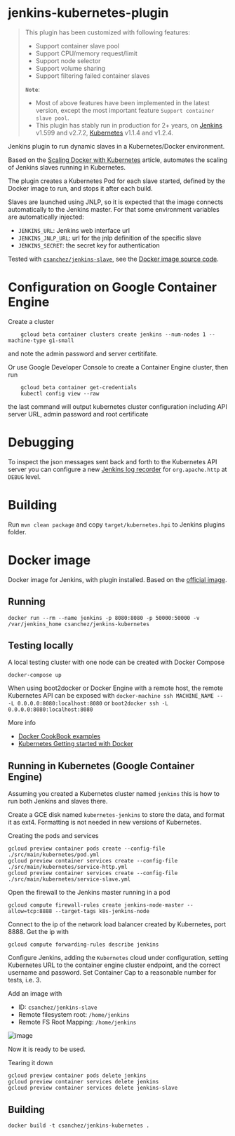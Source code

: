 jenkins-kubernetes-plugin
=========================

> This plugin has been customized with following features:
> - Support container slave pool
> - Support CPU/memory request/limit
> - Support node selector
> - Support volume sharing
> - Support filtering failed container slaves
>
> **`Note`**:
> - Most of above features have been implemented in the latest version, except the most important feature `Support container slave pool`.
> - This plugin has stably run in production for 2+ years, on [Jenkins](https://github.com/kohsuke/jenkins) v1.599 and v2.7.2, [Kubernetes](https://github.com/kubernetes/kubernetes) v1.1.4 and v1.2.4.

Jenkins plugin to run dynamic slaves in a Kubernetes/Docker environment.

Based on the [Scaling Docker with Kubernetes](http://www.infoq.com/articles/scaling-docker-with-kubernetes) article,
automates the scaling of Jenkins slaves running in Kubernetes.

The plugin creates a Kubernetes Pod for each slave started,
defined by the Docker image to run, and stops it after each build.

Slaves are launched using JNLP, so it is expected that the image connects automatically to the Jenkins master.
For that some environment variables are automatically injected:

* `JENKINS_URL`: Jenkins web interface url
* `JENKINS_JNLP_URL`: url for the jnlp definition of the specific slave
* `JENKINS_SECRET`: the secret key for authentication

Tested with [`csanchez/jenkins-slave`](https://registry.hub.docker.com/u/csanchez/jenkins-slave/),
see the [Docker image source code](https://github.com/carlossg/jenkins-slave-docker).


# Configuration on Google Container Engine

Create a cluster 
```
    gcloud beta container clusters create jenkins --num-nodes 1 --machine-type g1-small
```
and note the admin password and server certitifate.

Or use Google Developer Console to create a Container Engine cluster, then run 
```
    gcloud beta container get-credentials
    kubectl config view --raw
```
the last command will output kubernetes cluster configuration including API server URL, admin password and root certificate

# Debugging

To inspect the json messages sent back and forth to the Kubernetes API server you can configure
a new [Jenkins log recorder](https://wiki.jenkins-ci.org/display/JENKINS/Logging) for `org.apache.http`
at `DEBUG` level.


# Building

Run `mvn clean package` and copy `target/kubernetes.hpi` to Jenkins plugins folder.

# Docker image

Docker image for Jenkins, with plugin installed.
Based on the [official image](https://registry.hub.docker.com/_/jenkins/).

## Running

    docker run --rm --name jenkins -p 8080:8080 -p 50000:50000 -v /var/jenkins_home csanchez/jenkins-kubernetes

## Testing locally

A local testing cluster with one node can be created with Docker Compose

    docker-compose up

When using boot2docker or Docker Engine with a remote host, the remote Kubernetes API can be exposed
with `docker-machine ssh MACHINE_NAME -- -L 0.0.0.0:8080:localhost:8080` or `boot2docker ssh -L 0.0.0.0:8080:localhost:8080`

More info

* [Docker CookBook examples](https://github.com/how2dock/docbook/tree/master/ch05/docker)
* [Kubernetes Getting started with Docker](https://github.com/GoogleCloudPlatform/kubernetes/blob/master/docs/getting-started-guides/docker.md)

## Running in Kubernetes (Google Container Engine)

Assuming you created a Kubernetes cluster named `jenkins` this is how to run both Jenkins and slaves there.

Create a GCE disk named `kubernetes-jenkins` to store the data, and format it as ext4.
Formatting is not needed in new versions of Kubernetes.

Creating the pods and services

    gcloud preview container pods create --config-file ./src/main/kubernetes/pod.yml
    gcloud preview container services create --config-file ./src/main/kubernetes/service-http.yml
    gcloud preview container services create --config-file ./src/main/kubernetes/service-slave.yml

Open the firewall to the Jenkins master running in a pod

    gcloud compute firewall-rules create jenkins-node-master --allow=tcp:8888 --target-tags k8s-jenkins-node

Connect to the ip of the network load balancer created by Kubernetes, port 8888. Get the ip with

    gcloud compute forwarding-rules describe jenkins

Configure Jenkins, adding the `Kubernetes` cloud under configuration, setting
Kubernetes URL to the container engine cluster endpoint, and the correct username and password.
Set Container Cap to a reasonable number for tests, i.e. 3.

Add an image with

* ID: `csanchez/jenkins-slave`
* Remote filesystem root: `/home/jenkins`
* Remote FS Root Mapping: `/home/jenkins`

![image](configuration.png)

Now it is ready to be used.

Tearing it down

    gcloud preview container pods delete jenkins
    gcloud preview container services delete jenkins
    gcloud preview container services delete jenkins-slave



## Building

    docker build -t csanchez/jenkins-kubernetes .

